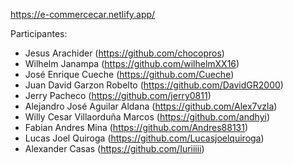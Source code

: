 https://e-commercecar.netlify.app/

Participantes:

* Jesus Arachider (https://github.com/chocopros)
* Wilhelm Janampa (https://github.com/wilhelmXX16)
* José Enrique Cueche (https://github.com/Cueche)
* Juan David Garzon Robelto (https://github.com/DavidGR2000)
* Jerry Pacheco (https://github.com/jerry0811)
* Alejandro José Aguilar Aldana (https://github.com/Alex7vzla)
* Willy Cesar Villaorduña Marcos (https://github.com/andhyi)
* Fabian Andres Mina (https://github.com/Andres88131)
* Lucas Joel Quiroga (https://github.com/Lucasjoelquiroga)
* Alexander Casas (https://github.com/Iuriiiii)
